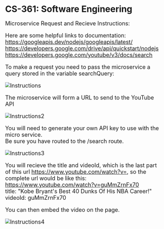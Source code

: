 # CS-361: Software Engineering


<font size="4"> Microservice Request and Recieve Instructions: 

Here are some helpful links to documentation: \
 https://googleapis.dev/nodejs/googleapis/latest/ \
 https://developers.google.com/drive/api/quickstart/nodejs \
 https://developers.google.com/youtube/v3/docs/search 

To make a request you need to pass the microservice a query stored in the variable searchQuery: 

![Instructions](https://user-images.githubusercontent.com/72106175/236707582-b77a95f2-0911-4834-ad55-f50b98cd0d5b.png) 


The microservice will form a URL to send to the YouTube API 

![Instructions2](https://user-images.githubusercontent.com/72106175/236707592-1ef81432-e7f7-48d0-bc1f-307dc1e9b1d5.png) 


You will need to generate your own API key to use with the micro service. \
Be sure you have routed to the /search route. 

![Instructions3](https://user-images.githubusercontent.com/72106175/236707595-cdf29742-a3c6-47d1-974e-d0a7602c49d7.png) 

You will recieve the title  and videoId, which is the last part of this url https://www.youtube.com/watch?v=, so the complete url would be like this: \
https://www.youtube.com/watch?v=guMmZrnFx70 \
title: "Kobe Bryant's Best 40 Dunks Of His NBA Career!" \
videoId: guMmZrnFx70 

You can then embed the video on the page.

![Instructions4](https://user-images.githubusercontent.com/72106175/236707598-d24eceea-abe9-4392-8dac-33d36322eede.png)
